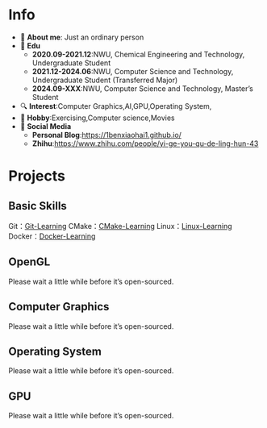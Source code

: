 <!--
**1BenXiaoHai1/1BenXiaoHai1** is a ✨ _special_ ✨ repository because its `README.md` (this file) appears on your GitHub profile.
-->
# Info
- 🤖 **About me**:  Just an ordinary person
- 🏫 **Edu**
  - **2020.09-2021.12**:NWU, Chemical Engineering and Technology, Undergraduate Student
  - **2021.12-2024.06**:NWU, Computer Science and Technology, Undergraduate Student (Transferred Major)
  - **2024.09-XXX**:NWU, Computer Science and Technology, Master’s Student
- 🔍 **Interest**:Computer Graphics,AI,GPU,Operating System,
- 🏀 **Hobby**:Exercising,Computer science,Movies
- 📱 **Social Media**
  - **Personal Blog**:https://1benxiaohai1.github.io/
  - **Zhihu**:https://www.zhihu.com/people/yi-ge-you-qu-de-ling-hun-43
<!--
# Overview
![Taot's GitHub stats](https://github-readme-stats.vercel.app/api?username=Taot-chen)
-->
# Projects
## Basic Skills
Git：[Git-Learning](https://github.com/1BenXiaoHai1/Git-Learning) 
CMake：[CMake-Learning](https://github.com/1BenXiaoHai1/CMake-Learning) 
Linux：[Linux-Learning](https://github.com/1BenXiaoHai1/Linux-Learning) 
Docker：[Docker-Learning](https://github.com/1BenXiaoHai1/Docker-Learning) 
## OpenGL
Please wait a little while before it’s open-sourced.
## Computer Graphics
Please wait a little while before it’s open-sourced.
## Operating System
Please wait a little while before it’s open-sourced.
## GPU
Please wait a little while before it’s open-sourced.
